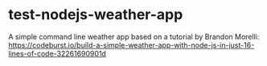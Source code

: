 # test-nodejs-weather-app
A simple command line weather app based on a tutorial by Brandon Morelli: https://codeburst.io/build-a-simple-weather-app-with-node-js-in-just-16-lines-of-code-32261690901d
